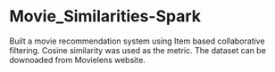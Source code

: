 # Movie_Similarities-Spark

Built a movie recommendation system using Item based collaborative filtering. Cosine similarity was used as the metric. The dataset can be downoaded from Movielens website.
